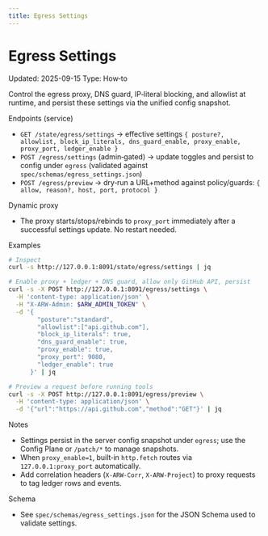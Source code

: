 ```yaml
---
title: Egress Settings
---
```


# Egress Settings
Updated: 2025-09-15
Type: How‑to

Control the egress proxy, DNS guard, IP‑literal blocking, and allowlist at runtime, and persist these settings via the unified config snapshot.

Endpoints (service)
- `GET /state/egress/settings` → effective settings `{ posture?, allowlist, block_ip_literals, dns_guard_enable, proxy_enable, proxy_port, ledger_enable }`
- `POST /egress/settings` (admin‑gated) → update toggles and persist to config under `egress` (validated against `spec/schemas/egress_settings.json`)
- `POST /egress/preview` → dry‑run a URL+method against policy/guards: `{ allow, reason?, host, port, protocol }`

Dynamic proxy
- The proxy starts/stops/rebinds to `proxy_port` immediately after a successful settings update. No restart needed.

Examples
```bash
# Inspect
curl -s http://127.0.0.1:8091/state/egress/settings | jq

# Enable proxy + ledger + DNS guard, allow only GitHub API, persist
curl -s -X POST http://127.0.0.1:8091/egress/settings \
  -H 'content-type: application/json' \
  -H "X-ARW-Admin: $ARW_ADMIN_TOKEN" \
  -d '{
        "posture":"standard",
        "allowlist":["api.github.com"],
        "block_ip_literals": true,
        "dns_guard_enable": true,
        "proxy_enable": true,
        "proxy_port": 9080,
        "ledger_enable": true
      }' | jq

# Preview a request before running tools
curl -s -X POST http://127.0.0.1:8091/egress/preview \
  -H 'content-type: application/json' \
  -d '{"url":"https://api.github.com","method":"GET"}' | jq
```

Notes
- Settings persist in the server config snapshot under `egress`; use the Config Plane or `/patch/*` to manage snapshots.
- When `proxy_enable=1`, built‑in `http.fetch` routes via `127.0.0.1:proxy_port` automatically.
- Add correlation headers (`X-ARW-Corr`, `X-ARW-Project`) to proxy requests to tag ledger rows and events.

Schema
- See `spec/schemas/egress_settings.json` for the JSON Schema used to validate settings.

